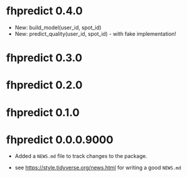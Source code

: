 # fhpredict 0.4.0

* New: build_model(user_id, spot_id)
* New: predict_quality(user_id, spot_id) - with fake implementation!

# fhpredict 0.3.0

# fhpredict 0.2.0

# fhpredict 0.1.0

# fhpredict 0.0.0.9000

* Added a `NEWS.md` file to track changes to the package.

* see https://style.tidyverse.org/news.html for writing a good `NEWS.md`
